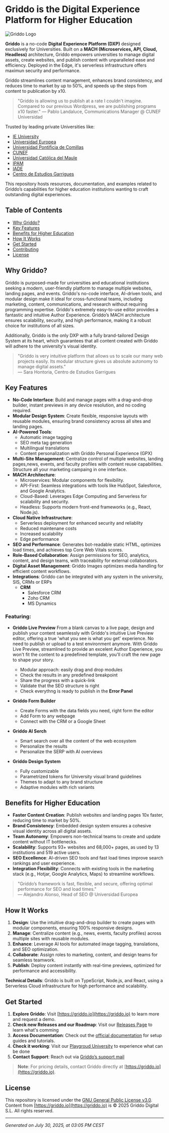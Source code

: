 # Griddo is the Digital Experience Platform for Higher Education

![Griddo Logo](https://griddo.io/images/logo-for-github.png)

**Griddo** is a no-code **Digital Experience Platform (DXP)** designed exclusively for Universities. Built on a **MACH (Microservices, API, Cloud, Headless)** architecture, Griddo empowers universities to manage digital assets, create websites, and publish content with unparalleled ease and efficiency. Deployed in the Edge, it's serverless infrastructure offers maximun security and performance.

Griddo streamlines content management, enhances brand consistency, and reduces time to market by up to 50%, and speeds up the steps from content to publication by x10.

> "Griddo is allowing us to publish at a rate I couldn't imagine. Compared to our previous Wordpress, we are publishing programs x10 faster."
> — Pablo Landaluce, Communications Manager @ CUNEF Universidad

Trusted by leading private Universities like:
- [IE University](https://ie.edu)
- [Universidad Europea](https://universidadeuropea.com) 
- [Universidad Pontificia de Comillas](https://comillas.edu)
- [CUNEF](https://cunef.edu) 
- [Universidad Católica del Maule](https://)
- [IPAM](https://www.ipam.pt)
- [IADE](https://www.iade.europeia.pt)
- [Centro de Estudios Garrigues](https://www.centrogarrigues.com/)



This repository hosts resources, documentation, and examples related to Griddo’s capabilities for higher education institutions wanting to craft outstanding digital experiences.

## Table of Contents
- [Why Griddo?](#why-griddo)
- [Key Features](#key-features)
- [Benefits for Higher Education](#benefits-for-higher-education)
- [How It Works](#how-it-works)
- [Get Started](#get-started)
- [Contributing](#contributing)
- [License](#license)

## Why Griddo?

Griddo is purposed-made for universities and educational institutions seeking a modern, user-friendly platform to manage multiple websites, landing pages, and events. Griddo's no-code interface, AI-driven tools, and modular design make it ideal for cross-functional teams, including marketing, content, communications, and research without requiring programming expertise. Griddo's extremely easy-to-use editor provides a fantastic and intuitive Author Experience. Griddo’s MACH architecture ensures scalability, security, and high performance, making it a robust choice for institutions of all sizes.

Additionally, Griddo is the only DXP with a fully brand-tailored Design System at its heart, which guarantees that all content created with Griddo will adhere to the university's visual identity.

> "Griddo is very intuitive platform that allows us to scale our many web projects easily. Its modular structure gives us absolute autonomy to manage digital assets."  
> — Sara Hontoria, Centro de Estudios Garrigues

## Key Features

- **No-Code Interface**: Build and manage pages with a drag-and-drop builder, instant previews in any device resolution, and no coding required.
- **Modular Design System**: Create flexible, responsive layouts with reusable modules, ensuring brand consistency across all sites and landing pages.
- **AI-Powered Tools**:
  - Automatic image tagging
  - SEO meta tag generation
  - Multilingual translations
  - Content personalization with Griddo Personal Experience (GPX)
- **Multi-Site Management**: Centralize control of multiple websites, landing pages,news, events, and faculty profiles with content reuse capabilities. Structure all your marketing campaing in one interface.
- **MACH Architecture**:
  - Microservices: Modular components for flexibility.
  - API-First: Seamless integrations with tools like HubSpot, Salesforce, and Google Analytics.
  - Cloud-Based: Leverages Edge Computing and Serverless for scalability and security.
  - Headless: Supports modern front-end frameworks (e.g., React, Node.js).
- **Cloud Native Infrastructure**:
    - Serverless deployment for enhanced security and reliablity
    - Reduced maintenane costs
    - Increased scalability
    - Edge performance
- **SEO and Performance**: Generates bot-readable static HTML, optimizes load times, and achieves top Core Web Vitals scores.
- **Role-Based Collaboration**: Assign permissions for SEO, analytics, content, and design teams, with traceability for external collaborators.
- **Digital Asset Management**: Griddo Images optimizes media handling for efficient content workflows.
- **Integrations**: Griddo can be integrated with any system in the university, SIS, CRMs or ERPs
    - **CRM**
        - Salesforce CRM
        - Zoho CRM
        - MS Dynamics

### Featuring:
- **Griddo Live Preview**
From a blank canvas to a live page, design and publish your content seamlessly with Griddo's intuitive Live Preview editor, offering a true 'what you see is what you get' experience. No need to publish or upload to a test environment anymore. With Griddo Live Preview, streamlined to provide an excelent Author Experience, you won't fit the content to a predefined template, you'll craft the new page to shape your story. 
    - Modular approach: easily drag and drop modules
    - Check the results in any predefined breakpoint
    - Share the progress with a quick-link
    - Validate that the SEO structure is right
    - Check everythng is ready to publish in the **Error Panel**

- **Griddo Form Builder**   
    - Create Forms with the data fields you need, right form the editor
    - Add Form to any webpage
    - Connect with the CRM or a Google Sheet

- **Griddo AI Serch**     
    - Smart search over all the content of the web ecosystem
    - Personalize the results
    - Personalize the SERP with AI overviews

- **Griddo Design System**
    - Fully customizable 
    - Parametrized tokens for University visual brand guidelines
    - Themes to adapt to any brand structure
    - Adaptive modules with rich variants


## Benefits for Higher Education

- **Faster Content Creation**: Publish websites and landing pages 10x faster, reducing time to market by 50%.
- **Brand Consistency**: Embedded design system ensures a cohesive visual identity across all digital assets.
- **Team Autonomy**: Empowers non-technical teams to create and update content without IT bottlenecks.
- **Scalability**: Supports 93+ websites and 68,000+ pages, as used by 13 institutions and 519 active users.
- **SEO Excellence**: AI-driven SEO tools and fast load times improve search rankings and user experience.
- **Integration Flexibility**: Connects with existing tools in the marketing stack (e.g., Hotjar, Google Analytics, Maps) to streamline workflows.

> "Griddo’s framework is fast, flexible, and secure, offering optimal performance for SEO and load times."  
> — Alejandro Alonso, Head of SEO @ Universidad Europea

## How It Works

1. **Design**: Use the intuitive drag-and-drop builder to create pages with modular components, ensuring 100% responsive designs.
2. **Manage**: Centralize content (e.g., news, events, faculty profiles) across multiple sites with reusable modules.
3. **Enhance**: Leverage AI tools for automated image tagging, translations, and SEO optimization.
4. **Collaborate**: Assign roles to marketing, content, and design teams for seamless teamwork.
5. **Publish**: Deploy content instantly with real-time previews, optimized for performance and accessibility.

**Technical Details**: Griddo is built on TypeScript, Node.js, and React, using a Serverless Cloud infrastructure for high performance and scalability.

## Get Started

1. **Explore Griddo**: Visit [https://griddo.io](https://griddo.io) to learn more and request a demo.
2. **Check new Releases and our Roadmap**: Visit our [Releases Page](https://griddo.io/releases/) to learn what's comming
3. **Access Documentation**: Check out the [official documentation](https://griddo.io/docs) for setup guides and tutorials. <!-- Replace with actual docs URL if available -->
3. **Check it working**: Visit our [Playgroud University](https://play.griddo.io) to experience what can be done
4. **Contact Support**: Reach out via [Griddo’s support mail](mailto://support.griddo.io)

> **Note**: For pricing details, contact Griddo directly at [https://griddo.io](https://griddo.io).


## License

This repository is licensed under the [GNU General Public License v3.0](./LICENSE). Content from [https://griddo.io](https://griddo.io) is © 2025 Griddo Digital S.L. All rights reserved.

---
*Generated on July 30, 2025, at 03:05 PM CEST*

